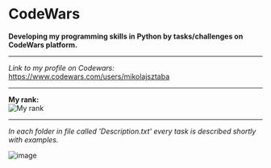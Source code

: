 # CodeWars
**Developing my programming skills in Python by tasks/challenges on CodeWars platform.**

-----

*Link to my profile on Codewars:*
https://www.codewars.com/users/mikolajsztaba

-----

**My rank:**
<br>
![My rank](https://www.codewars.com/users/mikolajsztaba/badges/large)

-----

*In each folder in file called 'Description.txt' every task is described shortly with examples.*

![image](https://user-images.githubusercontent.com/56027574/164517102-060cb3f1-2a27-450f-8c7a-c08c916901e3.png)

